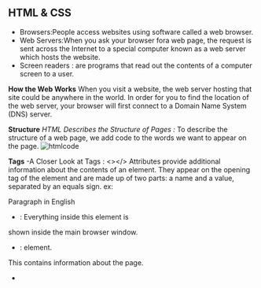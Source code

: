## **HTML & CSS**
- Browsers:People access websites using software called a web browser.
- Web Servers:When you ask your browser fora web page, the request is sent across the Internet to a special computer known as a web server which hosts the website.
- Screen readers : are programs that read out the contents of a computer screen to a user.

**How the Web Works**
When you visit a website, the web server hosting that site could be anywhere in the world. In order for you to find the location of the web server, your browser will first connect to a Domain Name System (DNS) server.

**Structure**
*HTML Describes the Structure of Pages :* 
To describe the structure of a web page, we add code to the words we want
to appear on the page.
![htmlcode](https://miro.medium.com/max/498/1*5gJzummAqpBDGATo0fjU6Q.jpeg)

**Tags**
-A Closer Look at Tags : <></>
  Attributes provide additional information
about the contents of an element. They appear
on the opening tag of the element and are
made up of two parts: a name and a value,
separated by an equals sign.
ex:
<p lang="en-us">Paragraph in English</p>

- <body>: Everything inside this element is
shown inside the main browser
window.
- <head> : element.
This contains information
about the page.
- <title>:
element are either shown in the
top of the browser.
- Comments in HTML : <!-- --> 
- ID Attribute :< tag id="id for tag">< tag />
- class attribute: way to identify several elements
as being different from the
other elements on the page. 
- Block elements are
< h1>, < p>, < ul>, and < li>
- inline elements are
<a>, <b>, <em>, and <img>
- Grouping Text &
Elements In a Block :The < div> element allows you to
group a set of elements together
in one block-level box.
- Grouping Text and Elements Inline :The <span> element acts like an inline equivalent of the <div> .
- An iframe is like a little window that has been cut into your page — and in that window you can see another page .




**Extra Markup**
Since the web was first created, there have
been several different versions of HTML:
- Html 4:
With the exception of a few
elements added in HTML5.
- XHTML 1.0 :
In 1998, a language called XML
was published. Its purpose
was to allow people to write
new markup languages.


**Escape Characters**
![Escape Characters](https://i.imgur.com/rHWC1r1.png)


**HTML5 Layout**
**HTML5** introduces a new set of elements that allow you to divide up the parts of a page.
The <header> and <footer> elements can be used for:
- The main header or footer
that appears at the top or
bottom of every page on the
site.
- A header or footer for an
individual <article> or
<section> within the page
- The <article> element acts as a container for any section of a page that could stand alone and potentially be syndicated .
- The purpose of the <hgroup>
element is to group together a
set of one or more <h1> through
<h6> elements so that they are
treated as one single heading .

**Who is the Site For?**
Every website should be designed for the target audience—not just for yourself or the site owner.
**Why People Visit YOUR Website?**
 - Key Motivations
 - Specific Goals
**How Often People Will Visit Your Site?**
Some sites benefit from being updated more
frequently than others. Some information.

**Wireframe**A wireframe is a simple sketch of the key
information that needs to go on each page of a
site. It shows the hierarchy of the information
and how much space it might require.
**site map** The aim is to create a diagram
of the pages that will be used
to structure the site. 
**Designing Navigation** Site navigation not only helps people find where they want to go, but also
helps them understand what your site is about and how it is organized.
**grouping and Similarity**When making sense of a design, we tend to organize visual elements
into groups.
**Visual hierarchy**Most web users do not read entire pages. Rather, they skim to find
information.




the ABC programming in java script.

 - A
What is a script and how do I How do computers fit in with

 - B
 How do I write a script for a
 - c
create one? the world around them? web page?

**A script is a series of instructions that a computer can follow to achieve a goal.**

## DEFINING A GOAL & DESIGNING THE SCRIPT


**A script is a series of instructions that the computer
can follow in order to achieve a goal. **

**Each time the script runs, it might only use a subset of
all the instructions. **

**Computers approach tasks in a different way than
humans, so your instructions must let the computer
solve the task prggrammatically. **

**To approach writing a script, break down your goal into
a series of tasks and then work out each step needed
to complete that task (a flowchart can help). **

## OBJECTS & PROPERTIES

Each object can have its own:
- Properties
- Events
- Methods

### EVENTS
*In the real world, people interact with objects. These interactions can
change the values of the properties in these objects.*

### METHODS
*Methods represent things people need to do with objects. They can
retrieve or update the values of an object's properties.*

